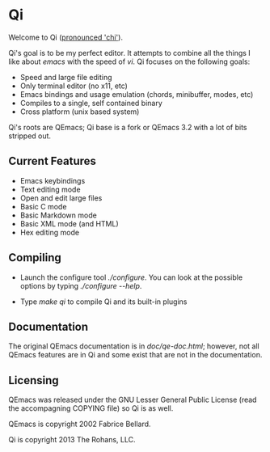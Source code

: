 Qi
===

Welcome to Qi ([pronounced 'chi'](http://en.wikipedia.org/wiki/Qi)).

Qi's goal is to be my perfect editor.  It attempts to combine all the things I like about _emacs_ with the speed of _vi_.   Qi focuses on the following goals:

* Speed and large file editing
* Only terminal editor (no x11, etc)
* Emacs bindings and usage emulation (chords, minibuffer, modes, etc)
* Compiles to a single, self contained binary
* Cross platform (unix based system)

Qi's roots are QEmacs; Qi base is a fork or QEmacs 3.2 with a lot of bits stripped out.

## Current Features

* Emacs keybindings
* Text editing mode
* Open and edit large files
* Basic C mode
* Basic Markdown mode
* Basic XML mode (and HTML)
* Hex editing mode

## Compiling

* Launch the configure tool _./configure_. You can look at the
  possible options by typing _./configure --help_.

* Type _make qi_ to compile Qi and its built-in plugins

## Documentation

The original QEmacs documentation is in _doc/qe-doc.html_; however, not all QEmacs features are in Qi and some exist that are not in the documentation.

## Licensing

QEmacs was released under the GNU Lesser General Public License (read the accompagning COPYING file) so Qi is as well.

QEmacs is copyright 2002 Fabrice Bellard.

Qi is copyright 2013 The Rohans, LLC.


